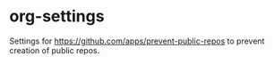 # org-settings
Settings for https://github.com/apps/prevent-public-repos to prevent creation of public repos.
